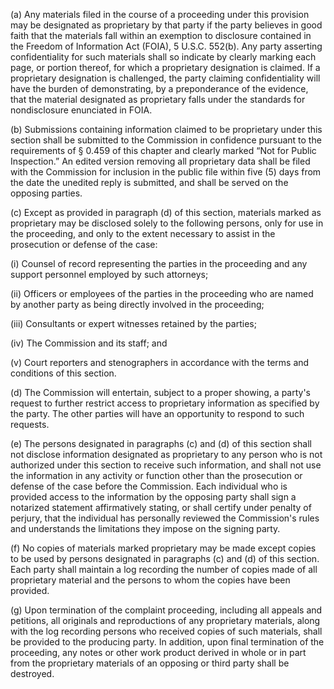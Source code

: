 (a) Any materials filed in the course of a proceeding under this provision may be designated as proprietary by that party if the party believes in good faith that the materials fall within an exemption to disclosure contained in the Freedom of Information Act (FOIA), 5 U.S.C. 552(b). Any party asserting confidentiality for such materials shall so indicate by clearly marking each page, or portion thereof, for which a proprietary designation is claimed. If a proprietary designation is challenged, the party claiming confidentiality will have the burden of demonstrating, by a preponderance of the evidence, that the material designated as proprietary falls under the standards for nondisclosure enunciated in FOIA.

(b) Submissions containing information claimed to be proprietary under this section shall be submitted to the Commission in confidence pursuant to the requirements of § 0.459 of this chapter and clearly marked “Not for Public Inspection.” An edited version removing all proprietary data shall be filed with the Commission for inclusion in the public file within five (5) days from the date the unedited reply is submitted, and shall be served on the opposing parties.

(c) Except as provided in paragraph (d) of this section, materials marked as proprietary may be disclosed solely to the following persons, only for use in the proceeding, and only to the extent necessary to assist in the prosecution or defense of the case:

(i) Counsel of record representing the parties in the proceeding and any support personnel employed by such attorneys;

(ii) Officers or employees of the parties in the proceeding who are named by another party as being directly involved in the proceeding;

(iii) Consultants or expert witnesses retained by the parties;

(iv) The Commission and its staff; and

(v) Court reporters and stenographers in accordance with the terms and conditions of this section.

(d) The Commission will entertain, subject to a proper showing, a party's request to further restrict access to proprietary information as specified by the party. The other parties will have an opportunity to respond to such requests.

(e) The persons designated in paragraphs (c) and (d) of this section shall not disclose information designated as proprietary to any person who is not authorized under this section to receive such information, and shall not use the information in any activity or function other than the prosecution or defense of the case before the Commission. Each individual who is provided access to the information by the opposing party shall sign a notarized statement affirmatively stating, or shall certify under penalty of perjury, that the individual has personally reviewed the Commission's rules and understands the limitations they impose on the signing party.

(f) No copies of materials marked proprietary may be made except copies to be used by persons designated in paragraphs (c) and (d) of this section. Each party shall maintain a log recording the number of copies made of all proprietary material and the persons to whom the copies have been provided.

(g) Upon termination of the complaint proceeding, including all appeals and petitions, all originals and reproductions of any proprietary materials, along with the log recording persons who received copies of such materials, shall be provided to the producing party. In addition, upon final termination of the proceeding, any notes or other work product derived in whole or in part from the proprietary materials of an opposing or third party shall be destroyed.

